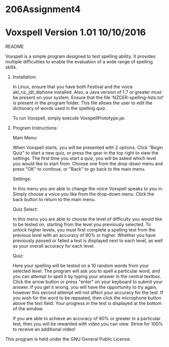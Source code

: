 # 206Assignment4
# Voxspell Version 1.01 10/10/2016

README

Voxspell is a simple program designed to test spelling ability. It provides
multiple difficulties to enable the evaluation of a wide range of spelling 
skills.

1. Installation:
	
	In Linux, ensure that you have both Festival and the voice akl_nz_jdt_diphone
	installed. Also, a Java version of 1.7 or greater must be present on your system.
	Ensure that the file 'NZCER-spelling-lists.txt' is present in the program folder.
	This file allows the user to edit the dictionary of words used in the spelling
	quiz.

	To run Voxspell, simply execute VoxspellPrototype.jar.

2. Program Instructions:

	Main Menu:

	When Voxspell starts, you will be presented with 2 options. Click "Begin Quiz"
	to start a new quiz, or press the gear in the top right to view the settings.
	The first time you start a quiz, you will be asked which level you would like to
	start from. Choose one from the drop-down menu and press "OK" to continue, or
	"Back" to go back to the main menu.

	Settings:

	In this menu you are able to change the voice Voxspell speaks to you in. Simply
	choose a voice you like from the drop-down menu. Click the back button to return
	to the main menu.

	Quiz Select:

	In this menu you are able to choose the level of difficulty you would like to be
	tested on, starting from the level you previously selected. To unlock higher levels,
	you must first complete a spelling test from the previous level with an accuracy of
	90% or higher. Whether you have previously passed or failed a test is displayed next
	to each level, as well as your overall accuracy for each level.

	Quiz:

	Here your spelling will be tested on a 10 random words from your selected level. The
	program will ask you to spell a particular word, and you can attempt to spell it by 
	typing your answer in the central textbox. Click the arrow button or press "enter" 
	on your keyboard to submit your answer. If you get it wrong, you will have the
	opportunity to try again, however this second attempt will not affect your accuracy
	for the test. If you wish for the word to be repeated, then click the microphone
	button above the text field. Your progress in the test is displayed at the bottom
	of the window.

	If you are able to achieve an accuracy of 90% or greater in a particular test, then
	you will be rewarded with video you can view. Strive for 100% to receive an
	additional video!


This program is held under the GNU General Public License.
